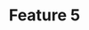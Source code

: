 ---
oder: 4
title: "Feature 5"
description: "Duis laoreet feugiat convallis. Proin semper lobortis interdum. In nec nunc mollis, suscipit arcu vitae."
createdAt: "Mar 23, 2023"
LastEdit: "Mar 23, 2023"
---